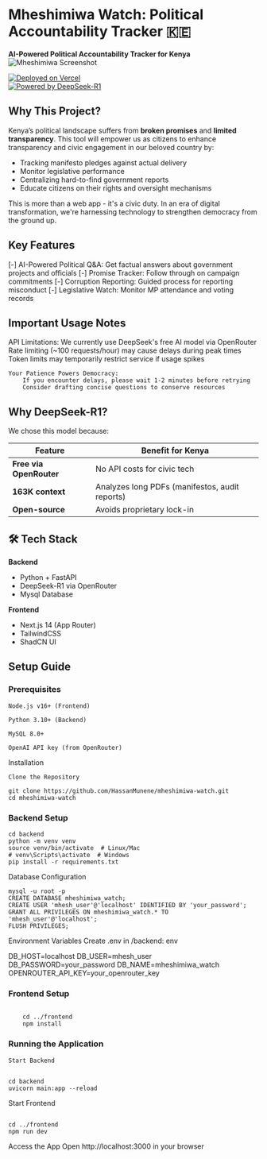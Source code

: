 # Mheshimiwa Watch: Political Accountability Tracker 🇰🇪  
**AI-Powered Political Accountability Tracker for Kenya**  
![Mheshimiwa Screenshot](https://github.com/user-attachments/assets/d7217a9b-a1d4-4b78-b7bf-c1a92bbac715)

[![Deployed on Vercel](https://img.shields.io/badge/Deployed%20on-Vercel-black?logo=vercel)](https://mheshimiwa-watch.vercel.app/)  
[![Powered by DeepSeek-R1](https://img.shields.io/badge/Powered%20by-DeepSeek--R1-6e48aa?logo=openai)](https://openrouter.ai/models/deepseek/deepseek-r1:free)

## Why This Project?
Kenya’s political landscape suffers from **broken promises** and **limited transparency**. This tool will empower us as citizens to enhance transparency and civic engagement in our beloved country by:  
- Tracking manifesto pledges against actual delivery
- Monitor legislative performance
- Centralizing hard-to-find government reports  
- Educate citizens on their rights and oversight mechanisms

This is more than a web app - it's a civic duty. In an era of digital transformation, we're harnessing technology to strengthen democracy from the ground up.

## Key Features
[-] AI-Powered Political Q&A: Get factual answers about government projects and officials
[-] Promise Tracker: Follow through on campaign commitments
[-] Corruption Reporting: Guided process for reporting misconduct
[-] Legislative Watch: Monitor MP attendance and voting records

## Important Usage Notes
API Limitations:
        We currently use DeepSeek's free AI model via OpenRouter
        Rate limiting (~100 requests/hour) may cause delays during peak times
        Token limits may temporarily restrict service if usage spikes

    Your Patience Powers Democracy:
        If you encounter delays, please wait 1-2 minutes before retrying
        Consider drafting concise questions to conserve resources

## Why DeepSeek-R1?  
We chose this model because:  

| Feature               | Benefit for Kenya                                  |
|-----------------------|---------------------------------------------------|
| **Free via OpenRouter** | No API costs for civic tech                       |
| **163K context**      | Analyzes long PDFs (manifestos, audit reports)    |
| **Open-source**       | Avoids proprietary lock-in                        |


## 🛠️ Tech Stack  
**Backend**  
- Python + FastAPI 
- DeepSeek-R1 via OpenRouter  
- Mysql Database

**Frontend**  
- Next.js 14 (App Router)  
- TailwindCSS  
- ShadCN UI  

## Setup Guide  

### Prerequisites

    Node.js v16+ (Frontend)

    Python 3.10+ (Backend)

    MySQL 8.0+

    OpenAI API key (from OpenRouter)

Installation

    Clone the Repository


```
git clone https://github.com/HassanMunene/mheshimiwa-watch.git
cd mheshimiwa-watch
```

### Backend Setup
```
cd backend
python -m venv venv
source venv/bin/activate  # Linux/Mac
# venv\Scripts\activate  # Windows
pip install -r requirements.txt
```

Database Configuration
```
mysql -u root -p
CREATE DATABASE mheshimiwa_watch;
CREATE USER 'mhesh_user'@'localhost' IDENTIFIED BY 'your_password';
GRANT ALL PRIVILEGES ON mheshimiwa_watch.* TO 'mhesh_user'@'localhost';
FLUSH PRIVILEGES;
```

Environment Variables
Create .env in /backend:
env

DB_HOST=localhost
DB_USER=mhesh_user
DB_PASSWORD=your_password
DB_NAME=mheshimiwa_watch
OPENROUTER_API_KEY=your_openrouter_key

### Frontend Setup
```

    cd ../frontend
    npm install
```

### Running the Application

    Start Backend
```

cd backend
uvicorn main:app --reload
```

Start Frontend
```

cd ../frontend
npm run dev
```

Access the App
Open http://localhost:3000 in your browser
